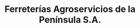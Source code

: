 ---
title: "Ferreterías Agroservicios de la Península S.A."
url: /nicoya/ferreterias-agroservicios-de-la-peninsula-s-a/
shop: hardware
---